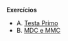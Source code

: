 **Exercícios**
- A. [Testa Primo](https://moj.naquadah.com.br/contests/ta_fac_t4_2024_1/testa-primo-mips.pdf)
- B. [MDC e MMC](https://moj.naquadah.com.br/contests/ta_fac_t4_2024_1/mdc-mmc-mips.pdf)